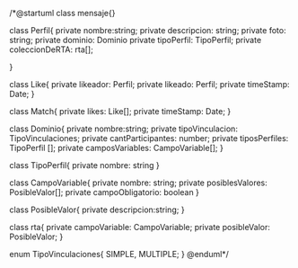 /*@startuml
class mensaje{}

class Perfil{
private nombre:string;
private descripcion: string;
private foto: string;
private dominio: Dominio
private tipoPerfil: TipoPerfil;
private coleccionDeRTA: rta[];

}

class Like{
private likeador: Perfil;
private likeado: Perfil;
private timeStamp: Date;
}

class Match{
private  likes: Like[];
private timeStamp: Date;
}


class Dominio{
private nombre:string;
private tipoVinculacion: TipoVinculaciones;
private cantParticipantes: number;
private tiposPerfiles: TipoPerfil [];
private camposVariables: CampoVariable[];
}

class TipoPerfil{
private nombre: string
}


class CampoVariable{
private nombre: string;
private posiblesValores: PosibleValor[];
private campoObligatorio: boolean
}

class PosibleValor{
private descripcion:string;
}

class rta{
private campoVariable: CampoVariable;
private posibleValor: PosibleValor;
}

enum TipoVinculaciones{
SIMPLE,
MULTIPLE;
}
@enduml*/